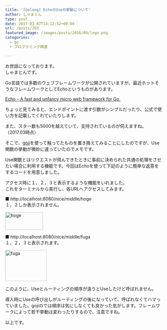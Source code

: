 ```yaml
---
title: '[Golang] EchoのUseの挙動について'
author: しゃまとん
type: post
date: 2017-03-07T14:12:52+00:00
url: /posts/293
featured_image: /images/posts/2016/09/logo.png
categories:
  - go
  - プログラミング関連

---
```

お世話になっております。  
しゃまとんです。

Go言語では多数のウェブフレームワークが公開されていますが、最近ホットそうなフレームワークとしてEchoというものがあります。

[Echo &#8211; A fast and unfancy micro web framework for Go.][1]

ちょっと見てみると、エンドポイントに渡す引数がシンプルだったり、公式で使い方を記載してくれていたりします。

また、スター数も5000を越えていて、支持されているのが伺えますね。（2017.03時点）

そこで、[goji][2]を使って触ってたものを置き換えてみることにしたのですが、Use関数の挙動が微妙に違っていたのでメモです。

Use関数とはリクエストが飛んできたときに事前に決められた共通の処理をさせたい場合に利用する機能です。今回はEchoを使って下記のように簡単な返答をするコードを用意しました。



アクセス時に１，２，３と表示するような機能をいれました。  
これをターミナルから実行し、各URLへアクセスしてみます。

■ http://localhost:8080/nice/middle/hoge  
１，２しか表示されません。

[<img src="https://shamaton.orz.hm/blog/images/posts/2016/09/hoge.png" alt="hoge" width="121" height="57" class="aligncenter size-full wp-image-297" />][3]

■ http://localhost:8080/nice/middle/fuga  
１，２，３と表示されます。

[<img src="https://shamaton.orz.hm/blog/images/posts/2016/09/fuga.png" alt="fuga" width="133" height="100" class="aligncenter size-full wp-image-298" />][4]

このように、Useとルーティングの順序が違うとUseしたけど呼ばれません。

導入時にUseの呼び出しがルーティングの後になっていて、呼ばれなくてハマっていました。gojiのでは順序は気にしなくても良かった気がします。フレームワークによって若干挙動は変わったりするので、注意ですね。

以上です。

 [1]: https://github.com/labstack/echo
 [2]: https://github.com/zenazn/goji
 [3]: https://shamaton.orz.hm/blog/images/posts/2016/09/hoge.png
 [4]: https://shamaton.orz.hm/blog/images/posts/2016/09/fuga.png